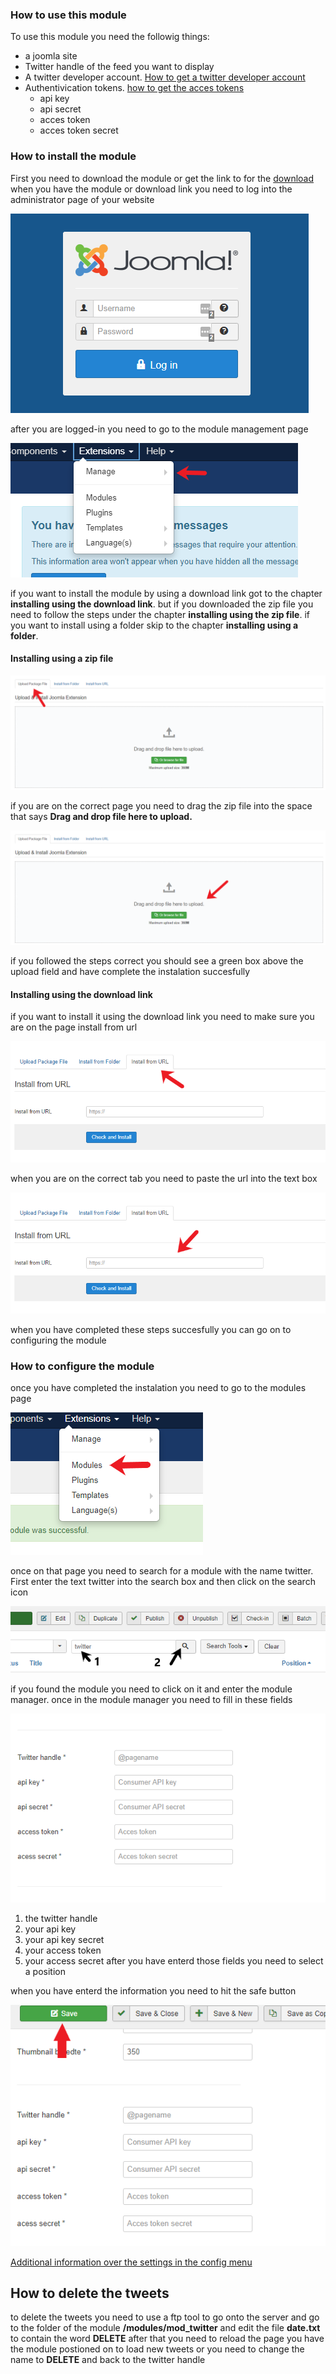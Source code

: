 ### How to use this module
To use this module you need the followig things:
- a joomla site
- Twitter handle of the feed you want to display
- A twitter developer account. [How to get a twitter developer account](https://developer.twitter.com/ "how to get a twitter developer account")
- Authentivication tokens. [how to get the acces tokens](https://developer.twitter.com/en/docs/basics/authentication/guides/access-tokens "how to get the acces tokens")
    - api key
    - api secret
    - acces token
    - acces token secret


### How to install the module
 First you need to download the module or get the link to for the [download](#download "Download link") when you have the module or download link you need to log into the administrator page of your website 
 
 ![Log in to the administrator page](https://github.com/MichelGerding/joomlaTwitterFeedModule/blob/master/images/image_login.PNG?raw=true "Log in to the administrator page")
 
 after you are logged-in you need to go to the module management page
 
 ![Go to the module controll page](https://github.com/MichelGerding/joomlaTwitterFeedModule/blob/master/images/image_install_1.PNG?raw=true "Go to the module manager")
 
 if you want to install the module by using a download link got to the chapter **installing using the download link**.
 but if you downloaded the zip file you need to follow the steps under the chapter **installing using the zip file**.
 if you want to install using a folder skip to the chapter **installing using a folder**.
 
#### Installing using a zip file
 
 ![Go to the upload package tab](https://github.com/MichelGerding/joomlaTwitterFeedModule/blob/master/images/image_install_3.PNG?raw=true "Go to the upload package tab")
 
 if you are on the correct page you need to drag the zip file into the space that says **Drag and drop file here to upload.**
 
  ![upload the file](https://github.com/MichelGerding/joomlaTwitterFeedModule/blob/master/images/image_install_2.PNG?raw=true "drag the folder into the upload field")
  
if you followed the steps correct you should see a green box above the upload field and have complete the instalation succesfully
#### Installing using the download link
if you want to install it using the download link you need to make sure you are on the page install from url

![Go to the install from link tab](https://github.com/MichelGerding/joomlaTwitterFeedModule/blob/master/images/image_install_4.PNG?raw=true "Got to the install from link tab")

when you are on the correct tab you need to paste the url into the text box

![Insert link into textbox](https://github.com/MichelGerding/joomlaTwitterFeedModule/blob/master/images/image_install_5.PNG?raw=true "Insert link into textbox")


when you have completed these steps succesfully you can go on to configuring the module
### How to configure the module
once you have completed the instalation you need to go to the modules page

![Got to the modules page](https://github.com/MichelGerding/joomlaTwitterFeedModule/blob/master/images/config_1.PNG?raw=true "Go to the modules page")

once on that page you need to search for a module with the name twitter. First enter the text twitter into the search box and then click on the search icon

![Search for the module twitter](https://github.com/MichelGerding/joomlaTwitterFeedModule/blob/master/images/config_2.PNG?raw=true "Search for the module twitter")

if you found the module you need to click on it and enter the module manager. once in the module manager you need to fill in these fields 

![Fill in the fields](https://github.com/MichelGerding/joomlaTwitterFeedModule/blob/master/images/config_3.PNG?raw=true "Fill in the fields")
1. the twitter handle
2. your api key
3. your api key secret
4. your access token
5. your access secret
after you have enterd those fields you need to select a position 

when you have enterd the information you need to hit the safe button 

![Save the config](https://github.com/MichelGerding/joomlaTwitterFeedModule/blob/master/images/config_4.PNG?raw=true "Save the config")

[Additional information over the settings in the config menu](https://github.com/MichelGerding/joomlaTwitterFeedModule/blob/master/docs/settings.md "info over de instellingen")

## How to delete the tweets
to delete the tweets you need to use a ftp tool to go onto the server and go to the folder of the module **/modules/mod_twitter** and edit the file **date.txt** to contain the word **DELETE** after that you need to reload the page you have the module postioned on to load new tweets or you need to change the name to **DELETE** and back to the twitter handle









